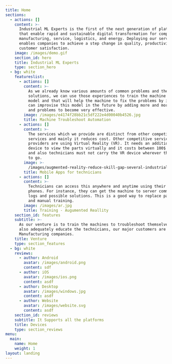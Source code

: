 ```yaml
---
title: Home
sections:
  - actions: []
    content: >-
      Industrial ML Experts is the first of the next generation of platforms
      that enable rapid and sustainable digital transformation for companies in
      manufacturing, service, logistics, and energy. Deploying our service
      enables companies to achieve a step change in quality, productivity, and
      customer satisfaction.
    image: /images/demo.gif
    section_id: hero
    title: Industrial ML Experts
    type: section_hero
  - bg: white
    featureslist:
      - actions: []
        content: >-
          As we already know various amounts of common problems and the
          solutions, we can use those experiences to train the machine learning
          model and that will help the machine to fix the problems by itself. We
          can improvise this model in the future by adding more and more issues
          and problems to become very effective.
        image: /images/e4174f28bb21c5df222e4d00040b4526.jpg
        title: Machine Troubleshoot Automation
      - actions: []
        content: >-
          The services which we provide are distinct from other competitors’
          services and mainly it reduces cost. Other competitive service
          providers are using Virtual Reality (VR). It needs an additional
          device to view the parts virtually and it costs between 100$ and 600$
          and also technicians must not carry the VR device wherever they want
          to go.
        image: >-
          /images/augmented-reality-reduce-skill-gap-several-industrial-sectors.jpg
        title: Mobile Apps for technicians
      - actions: []
        content: >-
          Technicians can access this anywhere and anytime using their mobile
          phones. For instance, they can get the machine to server communication
          logs and possible solutions. This is a good way to replace paper books
          and manual training.
        image: /images/ar.jpg
        title: Training - Augumented Reallity
    section_id: features
    subtitle: >-
      As our venture is to train the machines to troubleshoot themselves and
      also adequately educate the technicians, our major customers are
      Manufacturing companies.
    title: Venture
    type: section_features
  - bg: white
    reviews:
      - author: Android
        avatar: /images/android.png
        content: sdf
      - author: iOS
        avatar: /images/ios.png
        content: asdf
      - author: Desktop
        avatar: /images/windows.jpg
        content: asdf
      - author: Website
        avatar: /images/website.svg
        content: asdf
    section_id: reviews
    subtitle: It Supports all the platforms
    title: Devices
    type: section_reviews
menu:
  main:
    name: Home
    weight: 1
layout: landing
---
```



